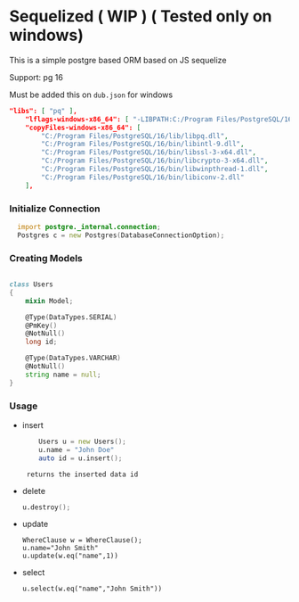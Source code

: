 # Sequelized  ( WIP ) ( Tested only on windows)

This is a simple postgre based ORM based on JS sequelize

Support: pg 16

Must be added this on `dub.json` for windows 
```json
"libs": [ "pq" ],
    "lflags-windows-x86_64": [ "-LIBPATH:C:/Program Files/PostgreSQL/16/lib/" ],
    "copyFiles-windows-x86_64": [
        "C:/Program Files/PostgreSQL/16/lib/libpq.dll",
        "C:/Program Files/PostgreSQL/16/bin/libintl-9.dll",
        "C:/Program Files/PostgreSQL/16/bin/libssl-3-x64.dll",
        "C:/Program Files/PostgreSQL/16/bin/libcrypto-3-x64.dll",
		"C:/Program Files/PostgreSQL/16/bin/libwinpthread-1.dll",
		"C:/Program Files/PostgreSQL/16/bin/libiconv-2.dll"
    ],
```

### Initialize Connection

```d
  import postgre._internal.connection;
  Postgres c = new Postgres(DatabaseConnectionOption);
```

### Creating Models

```d

class Users
{
	mixin Model;

	@Type(DataTypes.SERIAL)
	@PmKey()
	@NotNull()
	long id;

	@Type(DataTypes.VARCHAR)
	@NotNull()
	string name = null;
}
```

### Usage
 - insert
	```d
		Users u = new Users();
		u.name = "John Doe"
		auto id = u.insert();
	```
		returns the inserted data id
	
 - delete
	```d
	u.destroy();
	```
- update
	```
	WhereClause w = WhereClause();
	u.name="John Smith"
	u.update(w.eq("name",1))
	```
- select 
	```
	u.select(w.eq("name","John Smith"))
	```

